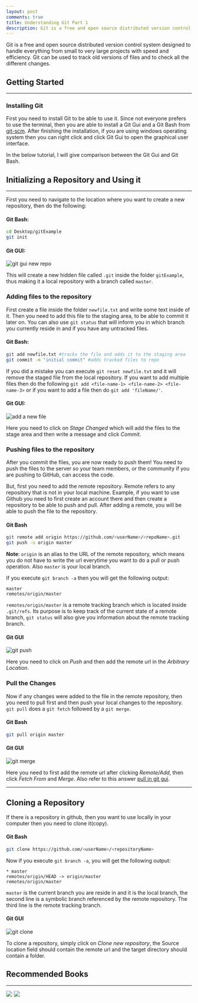 ```yaml
---
layout: post
comments: true
title: Understanding Git Part 1
description: Git is a free and open source distributed version control system designed to handle everything from small to very large projects with speed and efficiency. Git can be used to track old versions of files and to check all the different changes.
---
```


<p class="message"> 
Git is a free and open source distributed version control system designed to handle everything from small to very large projects with speed and efficiency. Git can be used to track old versions of files and to check all the different changes.
</p>

## Getting Started
---

### Installing Git

First you need to install Git to be able to use it. Since not everyone prefers to use the terminal, then you are able to install a Git Gui and a Git Bash from [git-scm](https://git-scm.com/downloads).
 After finishing the installation, if you are using windows operating system then you can right click and click Git Gui to open the graphical user interface.

 In the below tutorial, I will give comparison between the Git Gui and Git Bash.

## Initializing a Repository and Using it
---

First you need to navigate to the location where you want to create a new repository, then do the following:

#### Git Bash:

```bash
cd Desktop/gitExample
git init
```
#### Git GUI:

![git gui new repo](/images/gitguinewrepo.PNG)

This will create a new hidden file called `.git` inside the folder `gitExample`, thus making it a local repository with a branch called `master`.

### Adding files to the repository

First create a file inside the folder `newfile.txt` and write some text inside of it. Then you need to add this file to the staging area, to be able to commit it later on. You can also use `git status` that will inform you in which branch you currently reside in and if you have any untracked files.

#### Git Bash:
```bash
git add newfile.txt #tracks the file and adds it to the staging area
git commit -m "initial commit" #adds tracked files to repo
```
   


If you did a mistake you can execute `git reset newfile.txt` and it will remove the staged file from the local repository. If you want to add multiple files then do the following `git add <file-name-1> <file-name-2> <file-name-3>` or if you want to add a file then do `git add 'fileName/'`.

#### Git GUI:

![add a new file](/images/gitaddfile.PNG)

Here you need to click on *Stage Changed* which will add the files to the stage area and then write a message and click *Commit*.

### Pushing files to the repository

After you commit the files, you are now ready to push them! You need to push the files to the server so your team members, or the community if you are pushing to GitHub, can access the code.

But, first you need to add the remote repository. Remote refers to any repository that is not in your local machine. Example, if you want to use Github you need to first create an account there and then create a repository to be able to push and pull. After adding a remote, you will be able to push the file to the repository.

#### Git Bash
```bash
git remote add origin https://github.com/<userName>/<repoName>.git 
git push -u origin master
```
**Note**: `origin` is an alias to the URL of the remote repository, which means you do not have to write the url everytime you want to do a pull or push operation. Also `master` is your local branch.

If you execute `git branch -a` then you will get the following output:

    master
    remotes/origin/master

`remotes/origin/master` is a remote tracking branch which is located inside `.git/refs`. Its purpose is to keep track of the current state of a remote branch, `git status` will also give you information about the remote tracking branch.

#### Git GUI

![git push](/images/gitpush.PNG)

Here you need to click on *Push* and then add the remote url in the *Arbitrary Location*.

### Pull the Changes

Now if any changes were added to the file in the remote repository, then you need to pull first and then push your local changes to the repository. `git pull` does a `git fetch` followed by a `git merge`.

#### Git Bash
 ```bash 
git pull origin master
```

#### Git GUI

![git merge](/images/gitmerge.PNG)

Here you need to first add the  remote url after clicking *Remote/Add*, then click *Fetch From* and *Merge*. Also refer to this answer [pull in git gui](https://stackoverflow.com/questions/22666828/no-pull-in-git-gui).

---

## Cloning a Repository

If there is a repository in github, then you want to use locally in your computer then you need to clone it(copy).

#### Git Bash
 ```bash 
git clone https://github.com/<userName>/<repositoryName>
```

Now if you execute `git branch -a`, you will get the following output:

    * master
    remotes/origin/HEAD -> origin/master
    remotes/origin/master

`master` is the current branch you are reside in and it is the local branch, the second line is a symbolic branch referenced by the remote repository. The third line is the remote tracking branch.

#### Git GUI

![git clone](/images/gitclone.PNG)

To clone a repository, simply click on *Clone new repository*, the Source location field should contain the remote url and the target directory should contain a folder.

## Recommended Books
----
<a target="_blank"  href="https://www.amazon.com/gp/product/B00DMJQ7IK/ref=as_li_tl?ie=UTF8&camp=1789&creative=9325&creativeASIN=B00DMJQ7IK&linkCode=as2&tag=petercoding20-20&linkId=fbb131ed8a9871bf9ef06fb59ed90320"><img border="0" src="//ws-na.amazon-adsystem.com/widgets/q?_encoding=UTF8&MarketPlace=US&ASIN=B00DMJQ7IK&ServiceVersion=20070822&ID=AsinImage&WS=1&Format=_SL250_&tag=petercoding20-20" ></a><img src="//ir-na.amazon-adsystem.com/e/ir?t=petercoding20-20&l=am2&o=1&a=B00DMJQ7IK" width="1" height="1" border="0" alt="" style="border:none !important; margin:0px !important;" />
<a target="_blank"  href="https://www.amazon.com/gp/product/1520786506/ref=as_li_tl?ie=UTF8&camp=1789&creative=9325&creativeASIN=1520786506&linkCode=as2&tag=petercoding20-20&linkId=f5ee5914da6a3f790a87713b72e2c024"><img border="0" src="//ws-na.amazon-adsystem.com/widgets/q?_encoding=UTF8&MarketPlace=US&ASIN=1520786506&ServiceVersion=20070822&ID=AsinImage&WS=1&Format=_SL250_&tag=petercoding20-20" ></a><img src="//ir-na.amazon-adsystem.com/e/ir?t=petercoding20-20&l=am2&o=1&a=1520786506" width="1" height="1" border="0" alt="" style="border:none !important; margin:0px !important;" />


